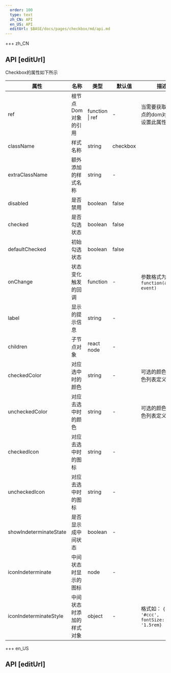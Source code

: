 ```yaml
---   
  order: 100
  type: text
  zh_CN: API
  en_US: API
  editUrl: $BASE/docs/pages/checkbox/md/api.md
---      
```


+++  zh_CN
## API [editUrl]     
Checkbox的属性如下所示    

| 属性 | 名称 | 类型 | 默认值 | 描述 |
| --- | --- | --- | --- | --- |
| ref | 根节点Dom对象的引用 | function \| ref | - | 当需要获取到根节点的dom对象时可设置此属性 |
| className | 样式名称 | string | checkbox |  |
| extraClassName | 额外添加的样式名称 | string | - |  |
| disabled | 是否禁用 | boolean | false |  |
| checked | 是否勾选状态 | boolean | false |  |
| defaultChecked | 初始勾选状态 | boolean | false |  |
| onChange | 状态变化触发的回调 | function | - | 参数格式为： <Code>function(active, event)</Code> |
| label | 显示的提示信息 | string | - |  |
| children | 子节点对象 | react node | - |  |
| checkedColor | 对应选中时的颜色 | string | - | 可选的颜色参见颜色列表定义 |
| uncheckedColor | 对应去选中时的颜色 | string | - | 可选的颜色参见颜色列表定义 |
| checkedIcon | 对应去选中时的图标 | string | - |  |
| uncheckedIcon | 对应去选中时的图标 | string | - |  |
| showIndeterminateState | 是否显示成中间状态 | boolean | - |  |
| iconIndeterminate | 中间状态时显示的图标 | node | - |  |
| iconIndeterminateStyle | 中间状态时添加的样式对象 | object | - | 格式如： <Code>{color: '#ccc', fontSize: '1.5rem}</Code>  |

+++ en_US
## API [editUrl]     

